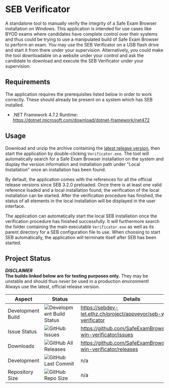 # SEB Verificator

A standalone tool to manually verify the integrity of a Safe Exam Browser installation on Windows. This application is intended for use cases like BYOD exams where candidates have complete control over their
systems and thus could be trying to use a manipulated build of Safe Exam Browser to perform an exam. You may use the SEB Verificator on a USB flash drive and start it from there under your supervision.
Alternatively, you could make the tool downloadable on a website under your control and ask the candidate to download and execute the SEB Verificator under your supervision.

## Requirements

The application requires the prerequisites listed below in order to work correctly. These should already be present on a system which has SEB installed.

* .NET Framework 4.7.2 Runtime: https://dotnet.microsoft.com/download/dotnet-framework/net472

## Usage

Download and unzip the archive containing the [latest release version](https://github.com/SafeExamBrowser/seb-win-verificator/releases), then start the application by double-clicking `Verificator.exe`.
The tool will automatically search for a Safe Exam Browser installation on the system and display the version information and installation path under "Local Installation" once an installation has been found.

By default, the application comes with the references for all the official release versions since SEB 3.2.0 preloaded. Once there is at least one valid reference loaded and a local installation found,
the verification of the local installation can be started. After the verification procedure has finished, the status of all elements in the local installation will be displayed in the user interface.

The application can automatically start the local SEB installation once the verification procedure has finished successfully. It will furthermore search the folder containing the main executable
`Verificator.exe` as well as its parent directory for a SEB configuration file to use. When choosing to start SEB automatically, the application will terminate itself after SEB has been started.

## Project Status

**_DISCLAIMER_**\
**The builds linked below are for testing purposes only.** They may be unstable and should thus _never_ be used in a production environment! Always use the latest, official release version.

| Aspect            | Status                                                                                                                | Details                                                         |
| ----------------- | --------------------------------------------------------------------------------------------------------------------- | --------------------------------------------------------------- |
| Development Build | ![Development Build Status](https://sebdev-let.ethz.ch/api/projects/status/pptmm2tt43scnj5w?svg=true)                 | https://sebdev-let.ethz.ch/project/appveyor/seb-win-verificator |
| Issue Status      | ![GitHub Issues](https://img.shields.io/github/issues/safeexambrowser/seb-win-verificator?logo=github)                | https://github.com/SafeExamBrowser/seb-win-verificator/issues   |
| Downloads         | ![GitHub All Releases](https://img.shields.io/github/downloads/safeexambrowser/seb-win-verificator/total?logo=github) | https://github.com/SafeExamBrowser/seb-win-verificator/releases |
| Development       | ![GitHub Last Commit](https://img.shields.io/github/last-commit/safeexambrowser/seb-win-verificator?logo=github)      | n/a                                                             |
| Repository Size   | ![GitHub Repo Size](https://img.shields.io/github/repo-size/safeexambrowser/seb-win-verificator?logo=github)          | n/a                                                             |
